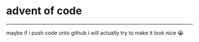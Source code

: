 # advent of code

---

maybe if i push code onto github i will actually try to make it look nice :sob:
